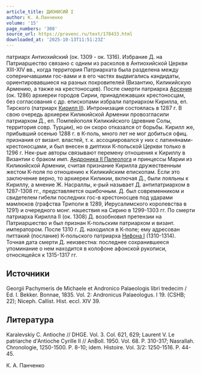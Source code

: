```yaml
---
article_title: ДИОНИСИЙ I
author: К. А.Панченко
volume: '15'
page_numbers: '308'
source_url: https://pravenc.ru/text/178433.html
downloaded_at: '2025-10-13T11:51:23Z'
---
```


патриарх Антиохийский (ок. 1309 - ок. 1316). Избрание Д. на Патриаршество связано с одним из расколов в Антиохийской Церкви XIII-XIV вв., когда территория Патриархата была разделена между соперничавшими гос-вами и в его частях выдвигались кандидаты, ориентировавшиеся на разных покровителей (Византию, Киликийскую Армению, а также на крестоносцев). После смерти патриарха [Арсения](https://pravenc.ru/text/АРСЕНИЙ.html) (ок. 1286) архиереи городов Сирии, принадлежавших крестоносцам, без согласования с др. епископами избрали патриархом Кирилла, еп. Тирского (патриарх [Кирилл II](<https://pravenc.ru/text/Кирилл II.html>)). Интронизация состоялась в 1287 г. В свою очередь архиереи Киликийской Армении провозгласили патриархом Д., еп. Помпейополя Киликийского (древние Солы, территория совр. Турции), но он скоро отказался от борьбы. Кирилл же, прибывший осенью 1288 г. в К-поль, много лет не мог добиться офиц. признания от визант. властей, т. к. ассоциировался у них с латинянами-крестоносцами, и был внесен в диптихи К-польской Церкви только в 1296 г. Нек-рые авторы связывают перемену отношения к Кириллу в Византии с браком имп. [Андроника II Палеолога](<https://pravenc.ru/text/Андроник II Палеолог.html>) и принцессы Марии из Киликийской Армении, считая признание Кирилла дружественным жестом К-поля по отношению к Киликийским епископам. Если это заключение верно, то архиереи Киликии, включая Д., были лояльны к Кириллу, а мнение Ж. Насраллы, к-рый называет Д. антипатриархом в 1287-1308 гг., представляется ошибочным. Д. был современником и свидетелем гибели последних гос-в крестоносцев под ударами мамлюков (графства Триполи в 1289, Иерусалимского королевства в 1291) и очередного монг. нашествия на Сирию в 1299-1303 гг. По смерти патриарха Кирилла II (ок. 1308) Д. возобновил претензии на Патриаршество и был признан К-польским патриархом и визант. императором. После 1310 г. Д. находился в К-поле; ему адресован питтакий (послание) К-польского патриарха [Нифона I](<https://pravenc.ru/text/Нифона I.html>) (1310-1314). Точная дата смерти Д. неизвестна: последнее сохранившееся упоминание о нем находится в колофоне афонской рукописи, относящейся к 1315-1317 гг.

## Источники

Georgii Pachymeris de Michaele et Andronico Palaeologis libri tredecim / Ed. I. Bekker. Bonnae, 1835. Vol. 2: Andronicus Palaeologus. I 19. (CSHB; 22); Niceph. Callist. Hist. eccl. XIV 39.

## Литература

Karalevskiy C. Antioche // DHGE. Vol. 3. Col. 621, 629; Laurent V. Le patriarche d'Antioche Cyrille II // AnBoll. 1950. Vol. 68. P. 310-317; Nasrallah. Chronologie, 1250-1500. P. 8-10; idem. Histoire. Vol. 3/2: 1250-1516. P. 44-45.

К. А.  Панченко
